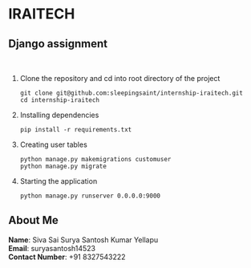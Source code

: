 # IRAITECH

## Django assignment
<br />

1. Clone the repository and cd into root directory of the project    
    ```
    git clone git@github.com:sleepingsaint/internship-iraitech.git 
    cd internship-iraitech
    ```

1. Installing dependencies
    ```
    pip install -r requirements.txt
    ```

2. Creating user tables

    ```
    python manage.py makemigrations customuser
    python manage.py migrate
    ```

3. Starting the application

    ```
    python manage.py runserver 0.0.0.0:9000
    ```

## About Me

**Name**: Siva Sai Surya Santosh Kumar Yellapu
<br />
**Email**: suryasantosh14523
<br />
**Contact Number**: +91 8327543222